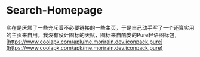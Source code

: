 # Search-Homepage
实在是厌烦了一些充斥着不必要链接的一些主页，于是自己动手写了一个还算实用的主页来自用。我没有设计图标的天赋，图标来自酷安的Pure轻语图标包，[https://www.coolapk.com/apk/me.morirain.dev.iconpack.pure](https://www.coolapk.com/apk/me.morirain.dev.iconpack.pure)